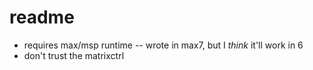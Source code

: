 readme
======

- requires max/msp runtime
-- wrote in max7, but I *think* it'll work in 6
- don't trust the matrixctrl